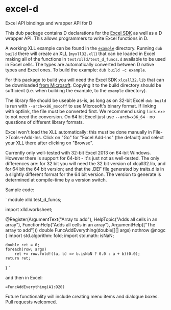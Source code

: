 # excel-d

Excel API bindings and wrapper API for D

This dub package contains D declarations for the [Excel SDK](https://msdn.microsoft.com/en-us/library/office/bb687883.aspx)
 as well as a D wrapper API. This allows programmers to write Excel functions in D.

A working XLL example can be found in the [`example`](example)
directory. Running `dub build` there will create an XLL
(`myxll32.xll`) that can be loaded in Excel making all of the
functions in `test/xlld/test_d_funcs.d` available to be used in Excel
cells. The types are automatically converted between D native types
and Excel ones.  To build the example: `dub build -c example`.

For this package to build you will need the Excel SDK `xlcall32.lib`
that can be downloaded [from Microsoft](http://go.microsoft.com/fwlink/?LinkID=251082&clcid=0x409).
Copying it to the build directory should be sufficient
(i.e. when building the example, to the `example` directory).

The library file should be useable as-is, as long as on 32-bit Excel `dub build` is run with
`--arch=x86_mscoff` to use Microsoft's binary format. If linking with optlink, the file must
be converted first.  We recommend using `link.exe` to not need the conversion.  On 64 bit Excel
just use `--arch=x86_64` - no questions of different library formats.

Excel won't load the XLL automatically: this must be done manually in File->Tools->Add-Ins.
Click on "Go" for "Excel Add-Ins" (the default) and select your XLL there after clicking on
"Browse".

Currently only well-tested with 32-bit Excel 2013 on 64-bit Windows.  However there is support
for 64-bit - it's just not as well-tested.  The only differences are: for 32 bit you will need
the 32 bit version of xlcall32.lib, and for 64 bit the 64 bit version; and that the .DEF file
generated by traits.d is in a slightly different format for the 64 bit version.  The version
to generate is determined at compile-time by a version switch.

Sample code:

`
module xlld.test_d_funcs;

import xlld.worksheet;

@Register(ArgumentText("Array to add"),
          HelpTopic("Adds all cells in an array"),
          FunctionHelp("Adds all cells in an array"),
          ArgumentHelp(["The array to add"]))
double FuncAddEverything(double[][] args) nothrow @nogc {
    import std.algorithm: fold;
    import std.math: isNaN;

    double ret = 0;
    foreach(row; args)
        ret += row.fold!((a, b) => b.isNaN ? 0.0 : a + b)(0.0);
    return ret;
}
`

and then in Excel:

`=FuncAddEverything(A1:D20)`

Future functionality will include creating menu items and dialogue boxes.  Pull requests welcomed.